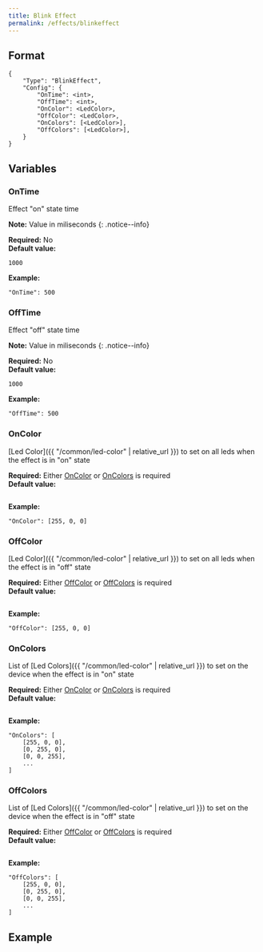 ```yaml
---
title: Blink Effect
permalink: /effects/blinkeffect
---
```


## Format

~~~
{
    "Type": "BlinkEffect",
    "Config": {
        "OnTime": <int>,
        "OffTime": <int>,
        "OnColor": <LedColor>,
        "OffColor": <LedColor>,
        "OnColors": [<LedColor>],
        "OffColors": [<LedColor>],
    }
}
~~~

## Variables

### OnTime
<div class="variable-block" markdown="block">

Effect "on" state time

**Note:** Value in miliseconds
{: .notice--info}

**Required:** No<br>
**Default value:**
~~~
1000
~~~
**Example:**
~~~
"OnTime": 500
~~~

</div>

### OffTime
<div class="variable-block" markdown="block">

Effect "off" state time

**Note:** Value in miliseconds
{: .notice--info}

**Required:** No<br>
**Default value:**
~~~
1000
~~~
**Example:**
~~~
"OffTime": 500
~~~

</div>

### OnColor
<div class="variable-block" markdown="block">

[Led Color]({{ "/common/led-color" | relative_url }}) to set on all leds when the effect is in "on" state  

**Required:** Either [OnColor](#oncolor) or [OnColors](#oncolors) is required<br>
**Default value:**
~~~
~~~
**Example:**
~~~
"OnColor": [255, 0, 0]
~~~

</div>

### OffColor
<div class="variable-block" markdown="block">

[Led Color]({{ "/common/led-color" | relative_url }}) to set on all leds when the effect is in "off" state  

**Required:** Either [OffColor](#offcolor) or [OffColors](#offcolors) is required<br>
**Default value:**
~~~
~~~
**Example:**
~~~
"OffColor": [255, 0, 0]
~~~

</div>

### OnColors
<div class="variable-block" markdown="block">

List of [Led Colors]({{ "/common/led-color" | relative_url }}) to set on the device when the effect is in "on" state 

**Required:** Either [OnColor](#oncolor) or [OnColors](#oncolors) is required<br>
**Default value:**
~~~
~~~
**Example:**
~~~
"OnColors": [
    [255, 0, 0],
    [0, 255, 0],
    [0, 0, 255],
    ...
]
~~~

</div>

### OffColors
<div class="variable-block" markdown="block">

List of [Led Colors]({{ "/common/led-color" | relative_url }}) to set on the device when the effect is in "off" state 

**Required:** Either [OffColor](#offcolor) or [OffColors](#offcolors) is required<br>
**Default value:**
~~~
~~~
**Example:**
~~~
"OffColors": [
    [255, 0, 0],
    [0, 255, 0],
    [0, 0, 255],
    ...
]
~~~

</div>

## Example

~~~
~~~